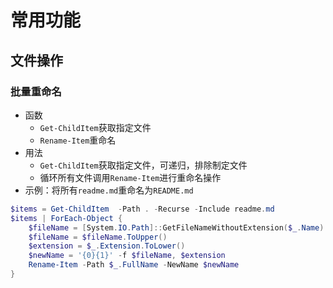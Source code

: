 # 常用功能

## 文件操作

### 批量重命名

- 函数
  - `Get-ChildItem`获取指定文件
  - `Rename-Item`重命名
- 用法  
  - `Get-ChildItem`获取指定文件，可递归，排除制定文件
  - 循环所有文件调用`Rename-Item`进行重命名操作
- 示例：将所有`readme.md`重命名为`README.md`

```powershell
$items = Get-ChildItem  -Path . -Recurse -Include readme.md
$items | ForEach-Object {
    $fileName = [System.IO.Path]::GetFileNameWithoutExtension($_.Name)
    $fileName = $fileName.ToUpper()
    $extension = $_.Extension.ToLower()
    $newName = '{0}{1}' -f $fileName, $extension
    Rename-Item -Path $_.FullName -NewName $newName
}
```